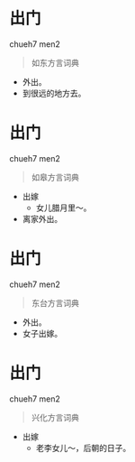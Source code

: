 # 出门
chueh7 men2
> 如东方言词典
- 外出。
- 到很远的地方去。

# 出门
chueh7 men2
> 如皋方言词典
- 出嫁
  - 女儿腊月里～。
- 离家外出。

# 出门
chueh7 men2
> 东台方言词典
- 外出。
- 女子出嫁。

# 出门
chueh7 men2
> 兴化方言词典
- 出嫁
  - 老李女儿～，后朝的日子。
